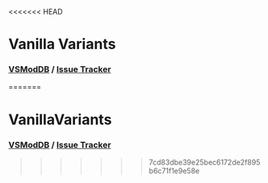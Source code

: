 <<<<<<< HEAD
# Vanilla Variants
### [VSModDB](https://mods.vintagestory.at/vanvar) / [Issue Tracker](https://github.com/Craluminum2413/Craluminum-Mods/issues)
=======
# VanillaVariants
### [VSModDB](https://mods.vintagestory.at/vanvar) / [Issue Tracker](https://github.com/Craluminum2413/Craluminum-Mods/issues)
>>>>>>> 7cd83dbe39e25bec6172de2f895b6c71f1e9e58e
